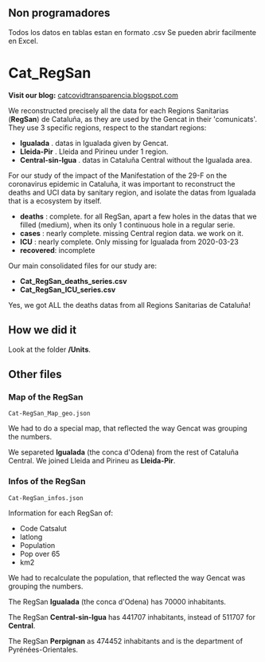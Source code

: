 ## Non programadores
Todos los datos en tablas estan en formato .csv
Se pueden abrir facilmente en Excel.

# Cat_RegSan

**Visit our blog:**
[catcovidtransparencia.blogspot.com](https://catcovidtransparencia.blogspot.com/)

We reconstructed precisely all the data for each Regions Sanitarias (**RegSan**) de Cataluña, as they are used by the Gencat in their 'comunicats'. They use 3 specific regions, respect to the standart regions:
- **Igualada** . datas in Igualada given by Gencat.
- **Lleida-Pir** . Lleida and Pirineu under 1 region.
- **Central-sin-Igua** . datas in Cataluña Central without the Igualada area.

For our study of the impact of the Manifestation of the 29-F on the coronavirus epidemic in Cataluña, it was important to reconstruct the deaths and UCI data by sanitary region, and isolate the datas from Igualada that is a ecosystem by itself.

- **deaths** : complete. for all RegSan, apart a few holes in the datas that we filled (medium), when its only 1 continuous hole in a regular serie.
- **cases** : nearly complete. missing Central region data. we work on it.
- **ICU** :  nearly complete. Only missing for Igualada from 2020-03-23
- **recovered**: incomplete

Our main consolidated files for our study are:

- **Cat_RegSan_deaths_series.csv**
- **Cat_RegSan_ICU_series.csv**

Yes, we got ALL the deaths datas from all Regions Sanitarias de Cataluña!

## How we did it

Look at the folder **/Units**.

## Other files

### Map of the RegSan

`Cat-RegSan_Map_geo.json`

We had to do a special map, that reflected the way Gencat was grouping the numbers.

We separeted **Igualada** (the conca d'Odena) from the rest of Cataluña Central.
We joined Lleida and Pirineu as **Lleida-Pir**.

### Infos of the RegSan

`Cat-RegSan_infos.json`

Information for each RegSan of:
- Code Catsalut
- latlong
- Population
- Pop over 65
- km2

We had to recalculate the population, that reflected the way Gencat was grouping the numbers.

The RegSan **Igualada** (the conca d'Odena) has 70000 inhabitants.

The RegSan **Central-sin-Igua** has 441707 inhabitants, instead of 511707 for **Central**.

The RegSan **Perpignan** as 474452 inhabitants and is the department of Pyrénées-Orientales.